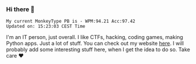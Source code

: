### Hi there 👋
<!-- PB START -->
```
My current MonkeyType PB is - WPM:94.21 Acc:97.42
Updated on: 15:23:03 CEST Time
```
<!-- PB END -->
I'm an IT person, just overall. I like CTFs, hacking, coding games, making Python apps. Just a lot of stuff.
You can check out my website [here](https://skill3472.github.io/).
I will probably add some interesting stuff here, when I get the idea to do so. Take care ❤️
